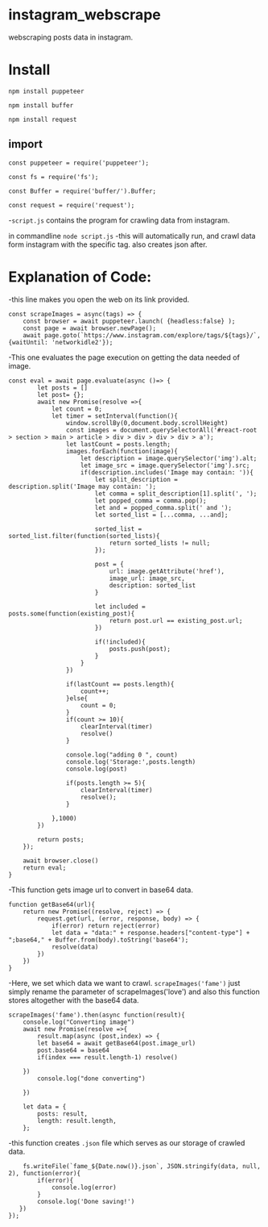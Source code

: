 # instagram_webscrape
webscraping posts data in instagram.

# Install
```npm install puppeteer```

```npm install buffer```

```npm install request```


## import
`const puppeteer = require('puppeteer');`

```const fs = require('fs');```

```const Buffer = require('buffer/').Buffer;```

```const request = require('request');```


-`script.js` contains the program for crawling data from instagram.

 in commandline `node script.js`
-this will automatically run, and crawl data form instagram with the specific tag. also creates json after.

# Explanation of Code:

-this line makes you open the web on its link provided.
```
const scrapeImages = async(tags) => {
    const browser = await puppeteer.launch( {headless:false} );
    const page = await browser.newPage();
    await page.goto(`https://www.instagram.com/explore/tags/${tags}/`, {waitUntil: 'networkidle2'});
```
-This one evaluates the page execution on getting the data needed of image.
```
const eval = await page.evaluate(async ()=> {
        let posts = []
        let post= {};
        await new Promise(resolve =>{
            let count = 0;
            let timer = setInterval(function(){
                window.scrollBy(0,document.body.scrollHeight)
                const images = document.querySelectorAll('#react-root > section > main > article > div > div > div > div > a');
                let lastCount = posts.length;
                images.forEach(function(image){
                    let description = image.querySelector('img').alt;    
                    let image_src = image.querySelector('img').src; 
                    if(description.includes('Image may contain: ')){
                        let split_description = description.split('Image may contain: ');
                        let comma = split_description[1].split(', ');
                        let popped_comma = comma.pop();
                        let and = popped_comma.split(' and ');
                        let sorted_list = [...comma, ...and];
                        
                        sorted_list = sorted_list.filter(function(sorted_lists){
                            return sorted_lists != null;
                        });

                        post = {
                            url: image.getAttribute('href'), 
                            image_url: image_src,
                            description: sorted_list
                        }

                        let included = posts.some(function(existing_post){
                            return post.url == existing_post.url;
                        })

                        if(!included){
                            posts.push(post);
                        }
                    }    
                })

                if(lastCount == posts.length){
                    count++;
                }else{
                    count = 0;
                }
                if(count >= 10){
                    clearInterval(timer)
                    resolve()
                }
                
                console.log("adding 0 ", count)
                console.log('Storage:',posts.length)
                console.log(post)
                      
                if(posts.length >= 5){
                    clearInterval(timer)
                    resolve();
                }
                
            },1000)
        })
        
        return posts;
    });
    
    await browser.close()
    return eval;
}
```
-This function gets image url to convert in base64 data.
```
function getBase64(url){
    return new Promise((resolve, reject) => {
        request.get(url, (error, response, body) => {
            if(error) return reject(error)
            let data = "data:" + response.headers["content-type"] + ";base64," + Buffer.from(body).toString('base64');
            resolve(data)
        })
    })
}
```

-Here, we set which data we want to crawl. `scrapeImages('fame')` just simply rename the parameter of scrapeImages('love')
and also this function stores altogether with the base64 data.
```
scrapeImages('fame').then(async function(result){
    console.log("Converting image")
    await new Promise(resolve =>{
        result.map(async (post,index) => {
        let base64 = await getBase64(post.image_url)
        post.base64 = base64
        if(index === result.length-1) resolve()
        
    })
        console.log("done converting")

    })

    let data = {
        posts: result,
        length: result.length,
    };
```
    
-this function creates `.json` file which serves as our storage of crawled data.

```
    fs.writeFile(`fame_${Date.now()}.json`, JSON.stringify(data, null, 2), function(error){
        if(error){
            console.log(error)
        }
        console.log('Done saving!')
   })
});
```
